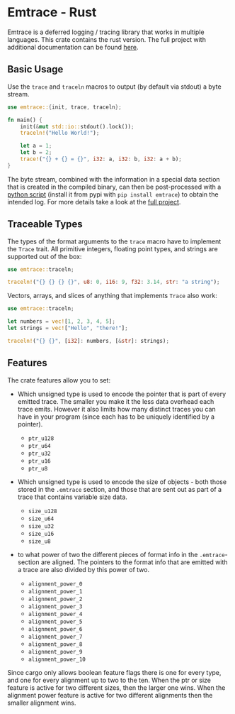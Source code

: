 # Emtrace - Rust

Emtrace is a deferred logging / tracing library that works in multiple languages. This crate
contains the rust version. The full project with additional documentation can be found
[here](https://github.com/Gizzzzmo/emtrace).

## Basic Usage

Use the `trace` and `traceln` macros to output (by default via stdout) a byte stream.

```rust
use emtrace::{init, trace, traceln};

fn main() {
    init(&mut std::io::stdout().lock());
    traceln!("Hello World!");

    let a = 1;
    let b = 2;
    trace!("{} + {} = {}", i32: a, i32: b, i32: a + b);
}
```

The byte stream, combined with the information in a special data section that is created in the
compiled binary, can then be post-processed with a
[python script](https://github.com/Gizzzzmo/emtrace/blob/main/parser/emtrace.py) (install it from
pypi with `pip install emtrace`) to obtain the intended log. For more details take a look at the
[full project](https://github.com/Gizzzzmo/emtrace).

## Traceable Types

The types of the format arguments to the `trace` macro have to implement the `Trace` trait. All
primitive integers, floating point types, and strings are supported out of the box:

```rust
use emtrace::traceln;

traceln!("{} {} {} {}", u8: 0, i16: 9, f32: 3.14, str: "a string");
```

Vectors, arrays, and slices of anything that implements `Trace` also work:

```rust
use emtrace::traceln;

let numbers = vec![1, 2, 3, 4, 5];
let strings = vec!["Hello", "there!"];

traceln!("{} {}", [i32]: numbers, [&str]: strings);
```

## Features

The crate features allow you to set:

- Which unsigned type is used to encode the pointer that is part of every emitted trace. The smaller
  you make it the less data overhead each trace emits. However it also limits how many distinct
  traces you can have in your program (since each has to be uniquely identified by a pointer).

  - `ptr_u128`
  - `ptr_u64`
  - `ptr_u32`
  - `ptr_u16`
  - `ptr_u8`

- Which unsigned type is used to encode the size of objects - both those stored in the `.emtrace`
  section, and those that are sent out as part of a trace that contains variable size data.

  - `size_u128`
  - `size_u64`
  - `size_u32`
  - `size_u16`
  - `size_u8`

- to what power of two the different pieces of format info in the `.emtrace`-section are aligned.
  The pointers to the format info that are emitted with a trace are also divided by this power of
  two.

  - `alignment_power_0 `
  - `alignment_power_1 `
  - `alignment_power_2 `
  - `alignment_power_3 `
  - `alignment_power_4 `
  - `alignment_power_5 `
  - `alignment_power_6 `
  - `alignment_power_7 `
  - `alignment_power_8 `
  - `alignment_power_9 `
  - `alignment_power_10 `

Since cargo only allows boolean feature flags there is one for every type, and one for every
alignment up to two to the ten. When the ptr or size feature is active for two different sizes, then
the larger one wins. When the alignment power feature is active for two different alignments then
the smaller alignment wins.

